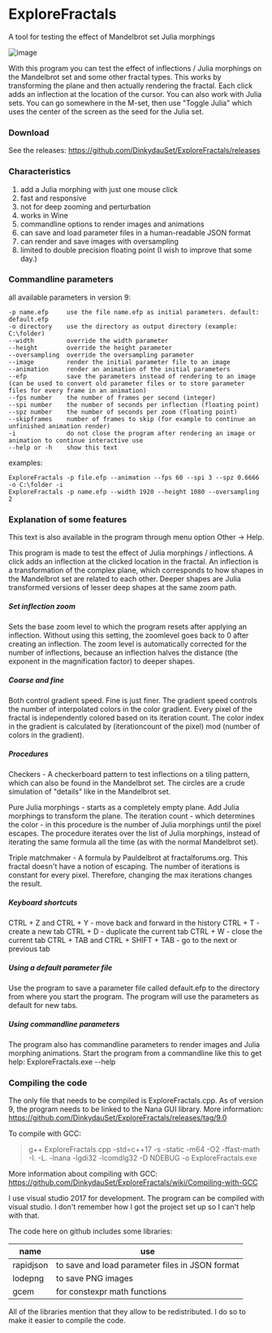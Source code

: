 # ExploreFractals
A tool for testing the effect of Mandelbrot set Julia morphings

![image](https://user-images.githubusercontent.com/29734312/133895838-a5ac832e-eaa6-408e-92f4-947a28e0f351.png)

With this program you can test the effect of inflections / Julia morphings on the Mandelbrot set and some other fractal types. This works by transforming the plane and then actually rendering the fractal. Each click adds an inflection at the location of the cursor. You can also work with Julia sets. You can go somewhere in the M-set, then use "Toggle Julia" which uses the center of the screen as the seed for the Julia set.

### Download

See the releases: https://github.com/DinkydauSet/ExploreFractals/releases

### Characteristics

1. add a Julia morphing with just one mouse click
2. fast and responsive
3. not for deep zooming and perturbation
4. works in Wine
5. commandline options to render images and animations
6. can save and load parameter files in a human-readable JSON format
7. can render and save images with oversampling
10. limited to double precision floating point (I wish to improve that some day.)


### Commandline parameters

all available parameters in version 9:

```
-p name.efp     use the file name.efp as initial parameters. default: default.efp
-o directory    use the directory as output directory (example: C:\folder)
--width         override the width parameter
--height        override the height parameter
--oversampling  override the oversampling parameter
--image         render the initial parameter file to an image
--animation     render an animation of the initial parameters
--efp           save the parameters instead of rendering to an image (can be used to convert old parameter files or to store parameter files for every frame in an animation)
--fps number    the number of frames per second (integer)
--spi number    the number of seconds per inflection (floating point)
--spz number    the number of seconds per zoom (floating point)
--skipframes    number of frames to skip (for example to continue an unfinished animation render)
-i              do not close the program after rendering an image or animation to continue interactive use
--help or -h    show this text
```

examples:

```
ExploreFractals -p file.efp --animation --fps 60 --spi 3 --spz 0.6666 -o C:\folder -i
ExploreFractals -p name.efp --width 1920 --height 1080 --oversampling 2
```

### Explanation of some features

This text is also available in the program through menu option Other -> Help.

This program is made to test the effect of Julia morphings / inflections. A click adds an inflection at the clicked location in the fractal. An inflection is a transformation of the complex plane, which corresponds to how shapes in the Mandelbrot set are related to each other. Deeper shapes are Julia transformed versions of lesser deep shapes at the same zoom path.

##### Set inflection zoom

Sets the base zoom level to which the program resets after applying an inflection. Without using this setting, the zoomlevel goes back to 0 after creating an inflection. The zoom level is automatically corrected for the number of inflections, because an inflection halves the distance (the exponent in the magnification factor) to deeper shapes.

##### Coarse and fine

Both control gradient speed. Fine is just finer. The gradient speed controls the number of interpolated colors in the color gradient. Every pixel of the fractal is independently colored based on its iteration count. The color index in the gradient is calculated by (iterationcount of the pixel) mod (number of colors in the gradient).

##### Procedures

Checkers - A checkerboard pattern to test inflections on a tiling pattern, which can also be found in the Mandelbrot set. The circles are a crude simulation of "details" like in the Mandelbrot set.

Pure Julia morphings - starts as a completely empty plane. Add Julia morphings to transform the plane. The iteration count - which determines the color - in this procedure is the number of Julia morphings until the pixel escapes. The procedure iterates over the list of Julia morphings, instead of iterating the same formula all the time (as with the normal Mandelbrot set).

Triple matchmaker - A formula by Pauldelbrot at fractalforums.org. This fractal doesn't have a notion of escaping. The number of iterations is constant for every pixel. Therefore, changing the max iterations changes the result.

##### Keyboard shortcuts

CTRL + Z and CTRL + Y - move back and forward in the history
CTRL + T - create a new tab
CTRL + D - duplicate the current tab
CTRL + W - close the current tab
CTRL + TAB and CTRL + SHIFT + TAB - go to the next or previous tab

##### Using a default parameter file

Use the program to save a parameter file called default.efp to the directory from where you start the program. The program will use the parameters as default for new tabs.

##### Using commandline parameters

The program also has commandline parameters to render images and Julia morphing animations. Start the program from a commandline like this to get help:
ExploreFractals.exe --help

### Compiling the code

The only file that needs to be compiled is ExploreFractals.cpp. As of version 9, the program needs to be linked to the Nana GUI library. More information: https://github.com/DinkydauSet/ExploreFractals/releases/tag/9.0

To compile with GCC:

> g++ ExploreFractals.cpp -std=c++17 -s -static -m64 -O2 -ffast-math -I. -L. -lnana -lgdi32 -lcomdlg32 -D NDEBUG -o ExploreFractals.exe

More information about compiling with GCC: https://github.com/DinkydauSet/ExploreFractals/wiki/Compiling-with-GCC

I use visual studio 2017 for development. The program can be compiled with visual studio. I don't remember how I got the project set up so I can't help with that.

The code here on github includes some libraries:

| name | use |
| -- | -- |
| rapidjson | to save and load parameter files in JSON format |
| lodepng | to save PNG images |
| gcem | for constexpr math functions |

All of the libraries mention that they allow to be redistributed. I do so to make it easier to compile the code.
